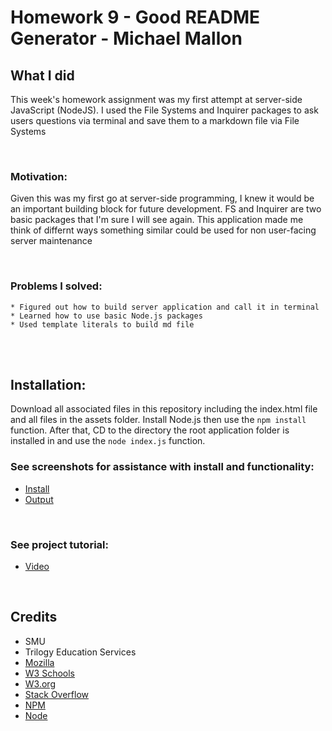 # Homework 9 - Good README Generator - Michael Mallon

## What I did

This week's homework assignment was my first attempt at server-side JavaScript (NodeJS). I used the File Systems and Inquirer packages to ask users questions via terminal and save them to a markdown file via File Systems


<br>

### Motivation:
Given this was my first go at server-side programming, I knew it would be an important building block for future development. FS and Inquirer are two basic packages that I'm sure I will see again. This application made me think of differnt ways something similar could be used for non user-facing server maintenance

<br>

### Problems I solved:
    * Figured out how to build server application and call it in terminal
    * Learned how to use basic Node.js packages
    * Used template literals to build md file

<br />
<br />

## Installation:
Download all associated files in this repository including the index.html file and all files in the assets folder. Install Node.js then use the `npm install` function. After that, CD to the directory the root application folder is installed in and use the `node index.js` function.

### See screenshots for assistance with install and functionality:
- [Install](https://raw.githubusercontent.com/MikeMallonIT/HW9-GoodREADMEGenerator/main/appScreenShot2.png)
- [Output](https://raw.githubusercontent.com/MikeMallonIT/HW9-GoodREADMEGenerator/main/appScreenShot1.png)

<br>

### See project tutorial:
- [Video](https://watch.screencastify.com/v/Q9htqoXqrPleCwyD3GbU)

<br />

## Credits
- SMU
- Trilogy Education Services
- [Mozilla](https://developer.mozilla.org)
- [W3 Schools](https://www.w3schools.com/)
- [W3.org](https://www.w3.org/)
- [Stack Overflow](https://stackoverflow.com)
- [NPM](https://www.npmjs.com/package/inquirer)
- [Node](https://nodejs.org/en/download/)

